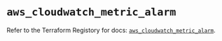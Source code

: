 # `aws_cloudwatch_metric_alarm`

Refer to the Terraform Registory for docs: [`aws_cloudwatch_metric_alarm`](https://registry.terraform.io/providers/hashicorp/aws/5.6.2/docs/resources/cloudwatch_metric_alarm).
